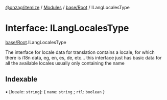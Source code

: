 [@onzag/itemize](../README.md) / [Modules](../modules.md) / [base/Root](../modules/base_Root.md) / ILangLocalesType

# Interface: ILangLocalesType

[base/Root](../modules/base_Root.md).ILangLocalesType

The interface for locale data for translation contains
a locale, for which there is i18n data, eg, en, es, de, etc...
this interface just has basic data for all the available locales
usually only containing the name

## Indexable

▪ [locale: `string`]: \{ `name`: `string` ; `rtl`: `boolean`  }
